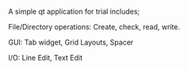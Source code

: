 A simple qt application for trial includes;

File/Directory operations: Create, check, read, write.

GUI: Tab widget, Grid Layouts, Spacer

I/O: Line Edit, Text Edit

